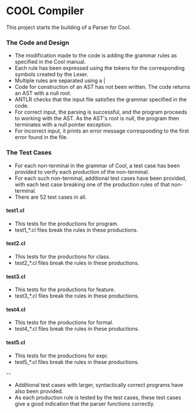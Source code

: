 # COOL Compiler #

This project starts the building of a Parser for Cool.

### The Code and Design

* The modification made to the code is adding the grammar rules as specified in the Cool manual.
* Each rule has been expressed using the tokens for the corresponding symbols created by the Lexer.
* Multiple rules are separated using a |
* Code for construction of an AST has not been written. The code returns an AST with a null root.
* ANTLR checks that the input file satisfies the grammar specified in the code.
* For correct input, the parsing is successful, and the program proceeds to working with the AST. As the AST's root is null, the program then terminates with a null pointer exception.
* For incorrect input, it prints an error message corresponding to the first error found in the file.

### The Test Cases

* For each non-terminal in the grammar of Cool, a test case has been provided to verify each production of the non-terminal.
* For each such non-terminal, additional test cases have been provided, with each test case breaking one of the production rules of that non-terminal.
* There are 52 test cases in all.

#### test1.cl 
* This tests for the productions for program.
* test1_*.cl files break the rules in these productions.

#### test2.cl 
* This tests for the productions for class.
* test2_*.cl files break the rules in these productions.

#### test3.cl 
* This tests for the productions for feature.
* test3_*.cl files break the rules in these productions.

#### test4.cl 
* This tests for the productions for formal.
* test4_*.cl files break the rules in these productions.

#### test5.cl 
* This tests for the productions for expr.
* test5_*.cl files break the rules in these productions.

--
* Additional test cases with larger, syntactically correct programs have also been provided.
* As each production rule is tested by the test cases, these test cases give a good indication that the parser functions correctly.
